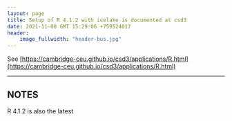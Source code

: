 ```yaml
---
layout: page
title: Setup of R 4.1.2 with icelake is documented at csd3
date: 2021-11-08 GMT 15:29:06 +759524017
header:
    image_fullwidth: "header-bus.jpg"
---
```


See [https://cambridge-ceu.github.io/csd3/applications/R.html](https://cambridge-ceu.github.io/csd3/applications/R.html)

<!--more-->

---

## NOTES

R 4.1.2 is also the latest
